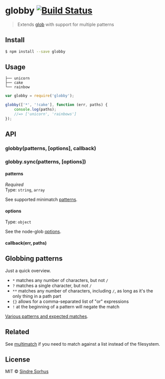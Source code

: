 # globby [![Build Status](https://travis-ci.org/sindresorhus/globby.svg?branch=master)](https://travis-ci.org/sindresorhus/globby)

> Extends [glob](https://github.com/isaacs/node-glob) with support for multiple patterns


## Install

```sh
$ npm install --save globby
```


## Usage

```
├── unicorn
├── cake
└── rainbow
```

```js
var globby = require('globby');

globby(['*', '!cake'], function (err, paths) {
	console.log(paths);
	//=> ['unicorn', 'rainbows']
});
```


## API

### globby(patterns, [options], callback)

### globby.sync(patterns, [options])

#### patterns

*Required*  
Type: `string`, `array`

See supported minimatch [patterns](https://github.com/isaacs/minimatch#usage).

#### options

Type: `object`

See the node-glob [options](https://github.com/isaacs/node-glob#options).

#### callback(err, paths)


## Globbing patterns

Just a quick overview.

- `*` matches any number of characters, but not `/`
- `?` matches a single character, but not `/`
- `**` matches any number of characters, including `/`, as long as it's the only thing in a path part
- `{}` allows for a comma-separated list of "or" expressions
- `!` at the beginning of a pattern will negate the match

[Various patterns and expected matches](https://github.com/sindresorhus/multimatch/blob/master/test.js).


## Related

See [multimatch](https://github.com/sindresorhus/multimatch) if you need to match against a list instead of the filesystem.


## License

MIT © [Sindre Sorhus](http://sindresorhus.com)
